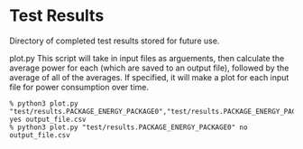 <h1>Test Results</h1>

Directory of completed test results stored for future use.

plot.py
    This script will take in input files as arguements, then calculate the average power for each (which are saved to an output file), followed by the average of all of the averages. If specified, it will make a plot for each input file for power consumption over time.

    % python3 plot.py "test/results.PACKAGE_ENERGY_PACKAGE0","test/results.PACKAGE_ENERGY_PACKAGE1" yes output_file.csv
	% python3 plot.py "test/results.PACKAGE_ENERGY_PACKAGE0" no output_file.csv

